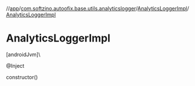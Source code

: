 //[app](../../../index.md)/[com.softzino.autoofix.base.utils.analyticslogger](../index.md)/[AnalyticsLoggerImpl](index.md)/[AnalyticsLoggerImpl](-analytics-logger-impl.md)

# AnalyticsLoggerImpl

[androidJvm]\

@Inject

constructor()
